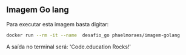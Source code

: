 ## Imagem Go lang
Para executar esta imagem basta digitar:
```sh
docker run --rm -it --name  desafio_go phaelmoraes/imagem-golang
```
A saída no terminal será: 'Code.education Rocks!'